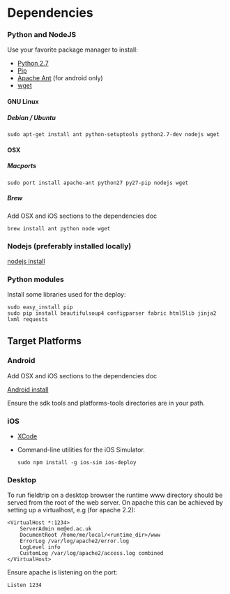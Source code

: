 # Dependencies

### Python and NodeJS

Use your favorite package manager to install:

- [Python 2.7](https://www.python.org/download/releases/2.7)
- [Pip](https://pypi.python.org/pypi/pip)
- [Apache Ant](http://ant.apache.org/) (for android only)
- [wget](https://www.gnu.org/software/wget/)

#### GNU Linux

##### Debian / Ubuntu
```
sudo apt-get install ant python-setuptools python2.7-dev nodejs wget
```

#### OSX

##### Macports

```
sudo port install apache-ant python27 py27-pip nodejs wget
```

##### Brew
Add OSX and iOS sections to the dependencies doc
```
brew install ant python node wget
```

### Nodejs (preferably installed locally)

[nodejs install](https://github.com/joyent/node/wiki/installation)

### Python modules

Install some libraries used for the deploy:

```
sudo easy_install pip
sudo pip install beautifulsoup4 configparser fabric html5lib jinja2 lxml requests
```

## Target Platforms

### Android
Add OSX and iOS sections to the dependencies doc

[Android install](http://developer.android.com/sdk/index.html)

Ensure the sdk tools and platforms-tools directories are in your path.

### iOS

- [XCode](https://developer.apple.com/xcode/)
- Command-line utilities for the iOS Simulator.

  ```
  sudo npm install -g ios-sim ios-deploy
  ```

### Desktop

To run fieldtrip on a desktop browser the runtime www directory should be served from the root of the web server. On apache this can be achieved by setting up a virtualhost, e.g (for apache 2.2):

```
<VirtualHost *:1234>
    ServerAdmin me@ed.ac.uk
    DocumentRoot /home/me/local/<runtime_dir>/www
    ErrorLog /var/log/apache2/error.log
    LogLevel info
    CustomLog /var/log/apache2/access.log combined
</VirtualHost>
```

Ensure apache is listening on the port:

```
Listen 1234
```
